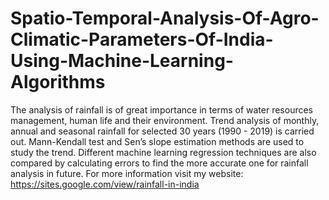 # Spatio-Temporal-Analysis-Of-Agro-Climatic-Parameters-Of-India-Using-Machine-Learning-Algorithms
The analysis of rainfall is of great importance in terms of water resources management, human life and their environment. Trend analysis of monthly, annual and seasonal rainfall for selected 30 years (1990 - 2019) is carried out. Mann-Kendall test and Sen’s slope estimation methods are used to study the trend. Different machine learning regression techniques are also compared by calculating errors to find the more accurate one for rainfall analysis in future. For more information visit my website: https://sites.google.com/view/rainfall-in-india
